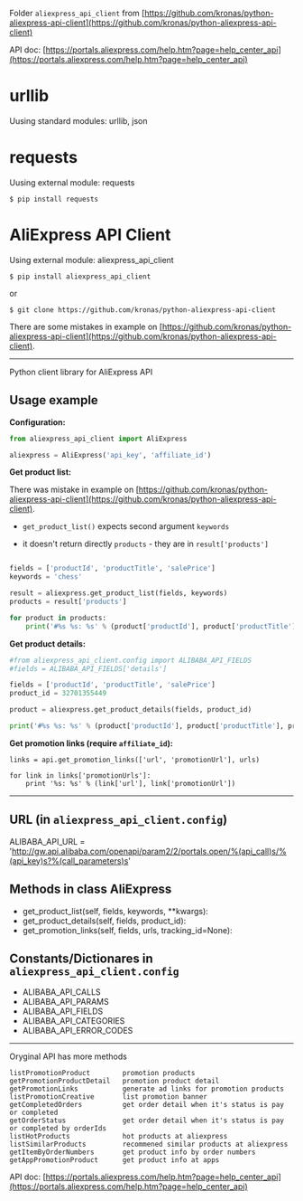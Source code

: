 Folder `aliexpress_api_client` from [https://github.com/kronas/python-aliexpress-api-client](https://github.com/kronas/python-aliexpress-api-client)

API doc: [https://portals.aliexpress.com/help.htm?page=help_center_api](https://portals.aliexpress.com/help.htm?page=help_center_api)



urllib 
============

Uusing standard modules: urllib, json

requests
============

Uusing external module: requests

    $ pip install requests


AliExpress API Client
============

Using external module: aliexpress_api_client

    $ pip install aliexpress_api_client
    
or

    $ git clone https://github.com/kronas/python-aliexpress-api-client
 
There are some mistakes in example on [https://github.com/kronas/python-aliexpress-api-client](https://github.com/kronas/python-aliexpress-api-client). 

---

Python client library for AliExpress API

Usage example
------------

**Configuration:**
``` python
from aliexpress_api_client import AliExpress

aliexpress = AliExpress('api_key', 'affiliate_id')
```

**Get product list:**

There was mistake in example on [https://github.com/kronas/python-aliexpress-api-client](https://github.com/kronas/python-aliexpress-api-client). 

- `get_product_list()` expects second argument `keywords`

- it doesn't return directly `products` - they are in `result['products']`

``` python

fields = ['productId', 'productTitle', 'salePrice']
keywords = 'chess'

result = aliexpress.get_product_list(fields, keywords)
products = result['products']

for product in products:
    print('#%s %s: %s' % (product['productId'], product['productTitle'], product['salePrice']))
```

**Get product details:**
``` python
#from aliexpress_api_client.config import ALIBABA_API_FIELDS
#fields = ALIBABA_API_FIELDS['details']

fields = ['productId', 'productTitle', 'salePrice']
product_id = 32701355449

product = aliexpress.get_product_details(fields, product_id)

print('#%s %s: %s' % (product['productId'], product['productTitle'], product['salePrice']))
```

**Get promotion links (require `affiliate_id`):**
```
links = api.get_promotion_links(['url', 'promotionUrl'], urls)

for link in links['promotionUrls']:
    print '%s: %s' % (link['url'], link['promotionUrl'])
```

---

## URL (in `aliexpress_api_client.config`)

ALIBABA_API_URL = 'http://gw.api.alibaba.com/openapi/param2/2/portals.open/%(api_call)s/%(api_key)s?%(call_parameters)s'

## Methods in class AliExpress

- get_product_list(self, fields, keywords, **kwargs):
- get_product_details(self, fields, product_id):
- get_promotion_links(self, fields, urls, tracking_id=None):

## Constants/Dictionares in `aliexpress_api_client.config`

- ALIBABA_API_CALLS
- ALIBABA_API_PARAMS
- ALIBABA_API_FIELDS
- ALIBABA_API_CATEGORIES
- ALIBABA_API_ERROR_CODES

---

Oryginal API has more methods

    listPromotionProduct        promotion products
    getPromotionProductDetail   promotion product detail
    getPromotionLinks           generate ad links for promotion products
    listPromotionCreative       list promotion banner
    getCompletedOrders          get order detail when it's status is pay or completed
    getOrderStatus              get order detail when it's status is pay or completed by orderIds
    listHotProducts             hot products at aliexpress
    listSimilarProducts         recommened similar products at aliexpress
    getItemByOrderNumbers       get product info by order numbers
    getAppPromotionProduct      get product info at apps

API doc: [https://portals.aliexpress.com/help.htm?page=help_center_api](https://portals.aliexpress.com/help.htm?page=help_center_api)
